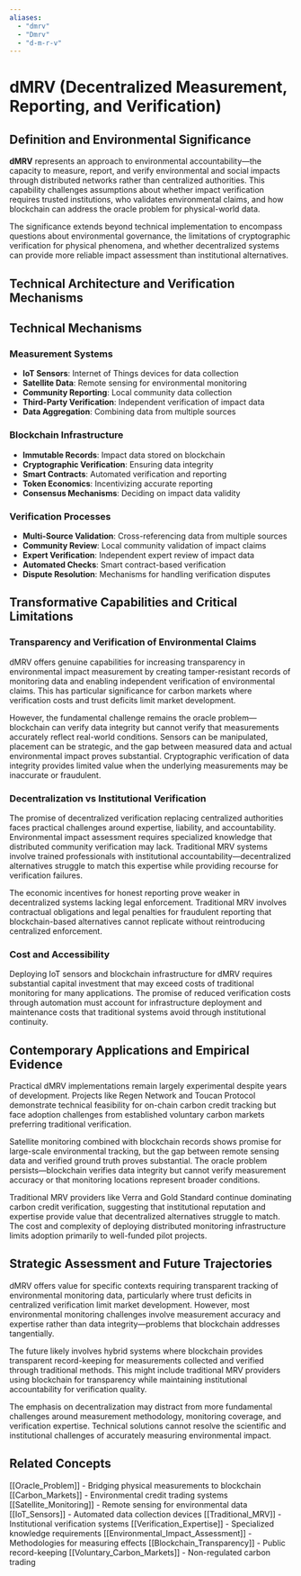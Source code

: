 ```yaml
---
aliases:
  - "dmrv"
  - "Dmrv"
  - "d-m-r-v"
---
```


# dMRV (Decentralized Measurement, Reporting, and Verification)

## Definition and Environmental Significance

**dMRV** represents an approach to environmental accountability—the capacity to measure, report, and verify environmental and social impacts through distributed networks rather than centralized authorities. This capability challenges assumptions about whether impact verification requires trusted institutions, who validates environmental claims, and how blockchain can address the oracle problem for physical-world data.

The significance extends beyond technical implementation to encompass questions about environmental governance, the limitations of cryptographic verification for physical phenomena, and whether decentralized systems can provide more reliable impact assessment than institutional alternatives.

## Technical Architecture and Verification Mechanisms

## Technical Mechanisms

### Measurement Systems
- **IoT Sensors**: Internet of Things devices for data collection
- **Satellite Data**: Remote sensing for environmental monitoring
- **Community Reporting**: Local community data collection
- **Third-Party Verification**: Independent verification of impact data
- **Data Aggregation**: Combining data from multiple sources

### Blockchain Infrastructure
- **Immutable Records**: Impact data stored on blockchain
- **Cryptographic Verification**: Ensuring data integrity
- **Smart Contracts**: Automated verification and reporting
- **Token Economics**: Incentivizing accurate reporting
- **Consensus Mechanisms**: Deciding on impact data validity

### Verification Processes
- **Multi-Source Validation**: Cross-referencing data from multiple sources
- **Community Review**: Local community validation of impact claims
- **Expert Verification**: Independent expert review of impact data
- **Automated Checks**: Smart contract-based verification
- **Dispute Resolution**: Mechanisms for handling verification disputes

## Transformative Capabilities and Critical Limitations

### Transparency and Verification of Environmental Claims

dMRV offers genuine capabilities for increasing transparency in environmental impact measurement by creating tamper-resistant records of monitoring data and enabling independent verification of environmental claims. This has particular significance for carbon markets where verification costs and trust deficits limit market development.

However, the fundamental challenge remains the oracle problem—blockchain can verify data integrity but cannot verify that measurements accurately reflect real-world conditions. Sensors can be manipulated, placement can be strategic, and the gap between measured data and actual environmental impact proves substantial. Cryptographic verification of data integrity provides limited value when the underlying measurements may be inaccurate or fraudulent.

### Decentralization vs Institutional Verification

The promise of decentralized verification replacing centralized authorities faces practical challenges around expertise, liability, and accountability. Environmental impact assessment requires specialized knowledge that distributed community verification may lack. Traditional MRV systems involve trained professionals with institutional accountability—decentralized alternatives struggle to match this expertise while providing recourse for verification failures.

The economic incentives for honest reporting prove weaker in decentralized systems lacking legal enforcement. Traditional MRV involves contractual obligations and legal penalties for fraudulent reporting that blockchain-based alternatives cannot replicate without reintroducing centralized enforcement.

### Cost and Accessibility

Deploying IoT sensors and blockchain infrastructure for dMRV requires substantial capital investment that may exceed costs of traditional monitoring for many applications. The promise of reduced verification costs through automation must account for infrastructure deployment and maintenance costs that traditional systems avoid through institutional continuity.

## Contemporary Applications and Empirical Evidence

Practical dMRV implementations remain largely experimental despite years of development. Projects like Regen Network and Toucan Protocol demonstrate technical feasibility for on-chain carbon credit tracking but face adoption challenges from established voluntary carbon markets preferring traditional verification.

Satellite monitoring combined with blockchain records shows promise for large-scale environmental tracking, but the gap between remote sensing data and verified ground truth proves substantial. The oracle problem persists—blockchain verifies data integrity but cannot verify measurement accuracy or that monitoring locations represent broader conditions.

Traditional MRV providers like Verra and Gold Standard continue dominating carbon credit verification, suggesting that institutional reputation and expertise provide value that decentralized alternatives struggle to match. The cost and complexity of deploying distributed monitoring infrastructure limits adoption primarily to well-funded pilot projects.

## Strategic Assessment and Future Trajectories

dMRV offers value for specific contexts requiring transparent tracking of environmental monitoring data, particularly where trust deficits in centralized verification limit market development. However, most environmental monitoring challenges involve measurement accuracy and expertise rather than data integrity—problems that blockchain addresses tangentially.

The future likely involves hybrid systems where blockchain provides transparent record-keeping for measurements collected and verified through traditional methods. This might include traditional MRV providers using blockchain for transparency while maintaining institutional accountability for verification quality.

The emphasis on decentralization may distract from more fundamental challenges around measurement methodology, monitoring coverage, and verification expertise. Technical solutions cannot resolve the scientific and institutional challenges of accurately measuring environmental impact.

## Related Concepts

[[Oracle_Problem]] - Bridging physical measurements to blockchain
[[Carbon_Markets]] - Environmental credit trading systems
[[Satellite_Monitoring]] - Remote sensing for environmental data
[[IoT_Sensors]] - Automated data collection devices
[[Traditional_MRV]] - Institutional verification systems
[[Verification_Expertise]] - Specialized knowledge requirements
[[Environmental_Impact_Assessment]] - Methodologies for measuring effects
[[Blockchain_Transparency]] - Public record-keeping
[[Voluntary_Carbon_Markets]] - Non-regulated carbon trading